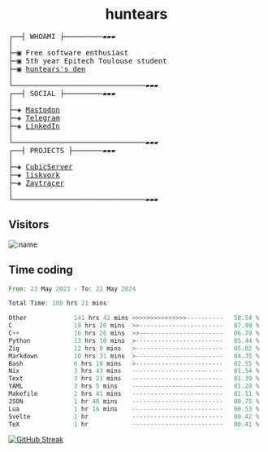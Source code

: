 <h1 align="center">
huntears
</h1>
<!-- <p align="center">
<img src=https://huntears.com/img/pfp.webp width=30%/>
</p>
<style>
img {
    border-radius: 50%;
}
</style> -->
<pre>
┌──┤ WHOAMI ├─────────▰▰▰
│
├─▣ Free software enthusiast
├─▣ 5th year Epitech Toulouse student
├─▣ <a href="https://huntears.com/">huntears's den</a>
│
└───────────────────────────────▰▰▰
┌──┤ SOCIAL ├─────────▰▰▰
│
├─◈ <a href="https://fosstodon.org/@huntears">Mastodon</a>
├─◈ <a href="https://t.me/huntears">Telegram</a>
├─◈ <a href="https://www.linkedin.com/in/alexandre-flion">LinkedIn</a>
│
└───────────────────────────────▰▰▰
┌──┤ PROJECTS ├───────▰▰▰
│
├─◈ <a href="https://github.com/CubicMC/cubic-server">CubicServer</a>
├─◈ <a href="https://github.com/Epitech/B-AIA-500_liskvork">liskvork</a>
├─◈ <a href="https://github.com/Miou-zora/Zaytracer">Zaytracer</a>
│
└───────────────────────────────▰▰▰
</pre>

## Visitors

![:name](https://count.getloli.com/get/@huntears?theme=rule34)

## Time coding

<!--START_SECTION:wakatime-->

```rust
From: 23 May 2023 - To: 22 May 2024

Total Time: 100 hrs 21 mins

Other             141 hrs 42 mins >>>>>>>>>>>>>>>----------   58.54 %
C                 19 hrs 20 mins  >>-----------------------   07.99 %
C++               16 hrs 26 mins  >>-----------------------   06.79 %
Python            13 hrs 10 mins  >------------------------   05.44 %
Zig               12 hrs 8 mins   >------------------------   05.02 %
Markdown          10 hrs 31 mins  >------------------------   04.35 %
Bash              6 hrs 10 mins   >------------------------   02.55 %
Nix               3 hrs 43 mins   -------------------------   01.54 %
Text              3 hrs 21 mins   -------------------------   01.39 %
YAML              3 hrs 5 mins    -------------------------   01.28 %
Makefile          2 hrs 41 mins   -------------------------   01.11 %
JSON              1 hr 48 mins    -------------------------   00.75 %
Lua               1 hr 16 mins    -------------------------   00.53 %
Svelte            1 hr            -------------------------   00.42 %
TeX               1 hr            -------------------------   00.41 %
```

<!--END_SECTION:wakatime-->

[![GitHub Streak](https://streak-stats.demolab.com?user=huntears)](https://git.io/streak-stats)
